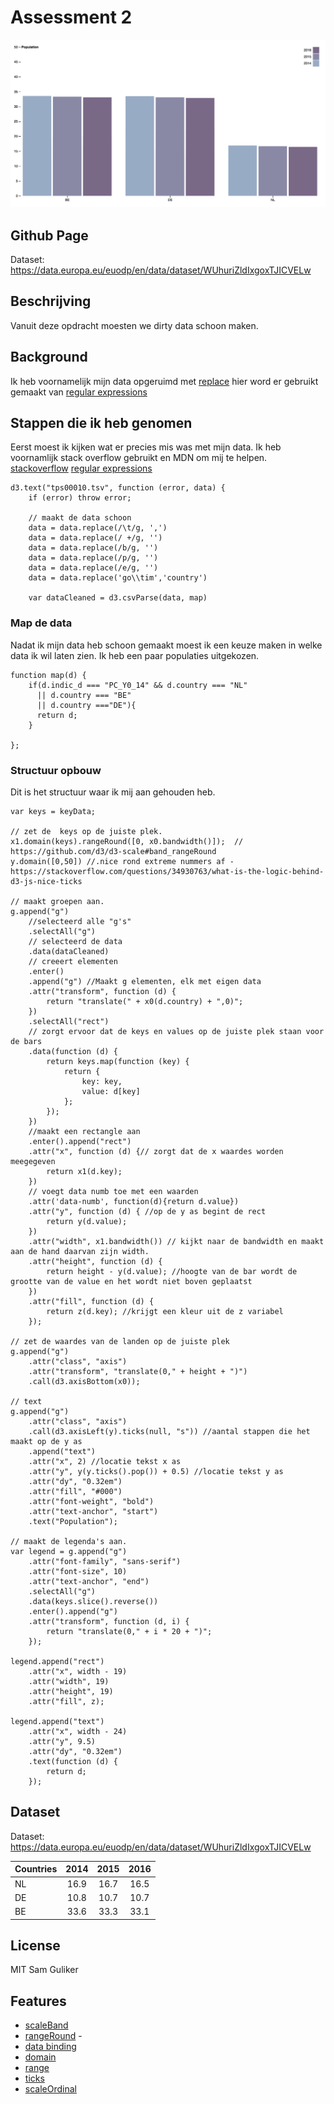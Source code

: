 # Assessment 2
![preview](preview.png)
## Github Page
Dataset: https://data.europa.eu/euodp/en/data/dataset/WUhuriZldIxgoxTJICVELw

## Beschrijving
Vanuit deze opdracht moesten we dirty data schoon maken.

## Background
Ik heb voornamelijk mijn data opgeruimd met [replace](https://developer.mozilla.org/en-US/docs/Web/JavaScript/Reference/Global_Objects/String/replace) hier word er gebruikt gemaakt van [regular expressions](https://developer.mozilla.org/en-US/docs/Web/JavaScript/Guide/Regular_Expressions)

## Stappen die ik heb genomen
Eerst moest ik kijken wat er precies mis was met mijn data.
Ik heb voornamlijk stack overflow gebruikt en MDN om mij te helpen.
[stackoverflow](https://stackoverflow.com/)
[regular expressions](https://developer.mozilla.org/en-US/docs/Web/JavaScript/Guide/Regular_Expressions)

```
d3.text("tps00010.tsv", function (error, data) {
    if (error) throw error;

    // maakt de data schoon
    data = data.replace(/\t/g, ',')
    data = data.replace(/ +/g, '')
    data = data.replace(/b/g, '')
    data = data.replace(/p/g, '')
    data = data.replace(/e/g, '')
    data = data.replace('go\\tim','country')

    var dataCleaned = d3.csvParse(data, map)

```

### Map de data
Nadat ik mijn data heb schoon gemaakt moest ik een keuze maken
in welke data ik wil laten zien. Ik heb een paar populaties uitgekozen.
```
function map(d) {
    if(d.indic_d === "PC_Y0_14" && d.country === "NL"
      || d.country === "BE"
      || d.country ==="DE"){
      return d;
    }

};
```
### Structuur opbouw
Dit is het structuur waar ik mij aan gehouden heb.
```
var keys = keyData;

// zet de  keys op de juiste plek.
x1.domain(keys).rangeRound([0, x0.bandwidth()]);  // https://github.com/d3/d3-scale#band_rangeRound
y.domain([0,50]) //.nice rond extreme nummers af - https://stackoverflow.com/questions/34930763/what-is-the-logic-behind-d3-js-nice-ticks

// maakt groepen aan.
g.append("g")
    //selecteerd alle "g's"
    .selectAll("g")
    // selecteerd de data
    .data(dataCleaned)
    // creeert elementen
    .enter()
    .append("g") //Maakt g elementen, elk met eigen data
    .attr("transform", function (d) {
        return "translate(" + x0(d.country) + ",0)";
    })
    .selectAll("rect")
    // zorgt ervoor dat de keys en values op de juiste plek staan voor de bars
    .data(function (d) {
        return keys.map(function (key) {
            return {
                key: key,
                value: d[key]
            };
        });
    })
    //maakt een rectangle aan
    .enter().append("rect")
    .attr("x", function (d) {// zorgt dat de x waardes worden meegegeven
        return x1(d.key);
    })
    // voegt data numb toe met een waarden
    .attr('data-numb', function(d){return d.value})
    .attr("y", function (d) { //op de y as begint de rect
        return y(d.value);
    })
    .attr("width", x1.bandwidth()) // kijkt naar de bandwidth en maakt aan de hand daarvan zijn width.
    .attr("height", function (d) {
        return height - y(d.value); //hoogte van de bar wordt de grootte van de value en het wordt niet boven geplaatst
    })
    .attr("fill", function (d) {
        return z(d.key); //krijgt een kleur uit de z variabel
    });

// zet de waardes van de landen op de juiste plek
g.append("g")
    .attr("class", "axis")
    .attr("transform", "translate(0," + height + ")")
    .call(d3.axisBottom(x0));

// text
g.append("g")
    .attr("class", "axis")
    .call(d3.axisLeft(y).ticks(null, "s")) //aantal stappen die het maakt op de y as
    .append("text")
    .attr("x", 2) //locatie tekst x as
    .attr("y", y(y.ticks().pop()) + 0.5) //locatie tekst y as
    .attr("dy", "0.32em")
    .attr("fill", "#000")
    .attr("font-weight", "bold")
    .attr("text-anchor", "start")
    .text("Population");

// maakt de legenda's aan.
var legend = g.append("g")
    .attr("font-family", "sans-serif")
    .attr("font-size", 10)
    .attr("text-anchor", "end")
    .selectAll("g")
    .data(keys.slice().reverse())
    .enter().append("g")
    .attr("transform", function (d, i) {
        return "translate(0," + i * 20 + ")";
    });

legend.append("rect")
    .attr("x", width - 19)
    .attr("width", 19)
    .attr("height", 19)
    .attr("fill", z);

legend.append("text")
    .attr("x", width - 24)
    .attr("y", 9.5)
    .attr("dy", "0.32em")
    .text(function (d) {
        return d;
    });
```


## Dataset
Dataset: https://data.europa.eu/euodp/en/data/dataset/WUhuriZldIxgoxTJICVELw

| Countries        | 2014           | 2015           | 2016           |
| ---------------- |:--------------:| :-------------:|:--------------:|
| NL               | 16.9           | 16.7           | 16.5           |
| DE               | 10.8           | 10.7           | 10.7           |
| BE               | 33.6           | 33.3           | 33.1           |

## License
MIT Sam Guliker

## Features
* [scaleBand](https://github.com/d3/d3-scale/blob/master/README.md#scaleBand)
* [rangeRound](https://github.com/d3/d3-scale#band_rangeRound) -
* [data binding](http://alignedleft.com/tutorials/d3/binding-data )
* [domain](https://github.com/d3/d3-scale/blob/master/README.md#quantize_domain)
* [range](https://github.com/d3/d3-scale/blob/master/README.md#quantize_range)
* [ticks](https://github.com/d3/d3-scale/blob/master/README.md#quantize_ticks)
* [scaleOrdinal](https://github.com/d3/d3-scale/blob/master/README.md#scaleOrdinal)
